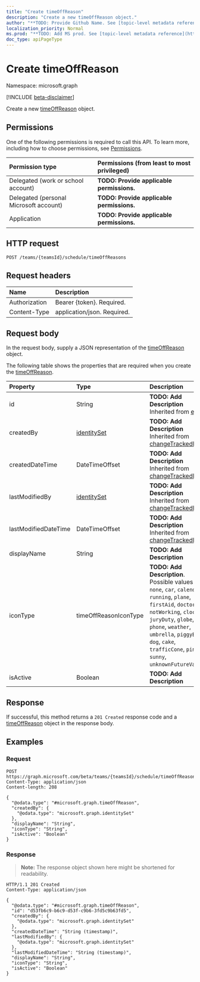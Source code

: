 ```yaml
---
title: "Create timeOffReason"
description: "Create a new timeOffReason object."
author: "**TODO: Provide Github Name. See [topic-level metadata reference](https://msgo.azurewebsites.net/add/document/guidelines/metadata.html#topic-level-metadata)**"
localization_priority: Normal
ms.prod: "**TODO: Add MS prod. See [topic-level metadata reference](https://msgo.azurewebsites.net/add/document/guidelines/metadata.html#topic-level-metadata)**"
doc_type: apiPageType
---
```


# Create timeOffReason
Namespace: microsoft.graph

[!INCLUDE [beta-disclaimer](../../includes/beta-disclaimer.md)]

Create a new [timeOffReason](../resources/timeoffreason.md) object.

## Permissions
One of the following permissions is required to call this API. To learn more, including how to choose permissions, see [Permissions](/graph/permissions-reference).

|Permission type|Permissions (from least to most privileged)|
|:---|:---|
|Delegated (work or school account)|**TODO: Provide applicable permissions.**|
|Delegated (personal Microsoft account)|**TODO: Provide applicable permissions.**|
|Application|**TODO: Provide applicable permissions.**|

## HTTP request

<!-- {
  "blockType": "ignored"
}
-->
``` http
POST /teams/{teamsId}/schedule/timeOffReasons
```

## Request headers
|Name|Description|
|:---|:---|
|Authorization|Bearer {token}. Required.|
|Content-Type|application/json. Required.|

## Request body
In the request body, supply a JSON representation of the [timeOffReason](../resources/timeoffreason.md) object.

The following table shows the properties that are required when you create the [timeOffReason](../resources/timeoffreason.md).

|Property|Type|Description|
|:---|:---|:---|
|id|String|**TODO: Add Description** Inherited from [entity](../resources/entity.md)|
|createdBy|[identitySet](../resources/identityset.md)|**TODO: Add Description** Inherited from [changeTrackedEntity](../resources/changetrackedentity.md)|
|createdDateTime|DateTimeOffset|**TODO: Add Description** Inherited from [changeTrackedEntity](../resources/changetrackedentity.md)|
|lastModifiedBy|[identitySet](../resources/identityset.md)|**TODO: Add Description** Inherited from [changeTrackedEntity](../resources/changetrackedentity.md)|
|lastModifiedDateTime|DateTimeOffset|**TODO: Add Description** Inherited from [changeTrackedEntity](../resources/changetrackedentity.md)|
|displayName|String|**TODO: Add Description**|
|iconType|timeOffReasonIconType|**TODO: Add Description**. Possible values are: `none`, `car`, `calendar`, `running`, `plane`, `firstAid`, `doctor`, `notWorking`, `clock`, `juryDuty`, `globe`, `cup`, `phone`, `weather`, `umbrella`, `piggyBank`, `dog`, `cake`, `trafficCone`, `pin`, `sunny`, `unknownFutureValue`.|
|isActive|Boolean|**TODO: Add Description**|



## Response

If successful, this method returns a `201 Created` response code and a [timeOffReason](../resources/timeoffreason.md) object in the response body.

## Examples

### Request
<!-- {
  "blockType": "request",
  "name": "create_timeoffreason_from_"
}
-->
``` http
POST https://graph.microsoft.com/beta/teams/{teamsId}/schedule/timeOffReasons
Content-Type: application/json
Content-length: 208

{
  "@odata.type": "#microsoft.graph.timeOffReason",
  "createdBy": {
    "@odata.type": "microsoft.graph.identitySet"
  },
  "displayName": "String",
  "iconType": "String",
  "isActive": "Boolean"
}
```


### Response
>**Note:** The response object shown here might be shortened for readability.
<!-- {
  "blockType": "response",
  "truncated": true,
  "@odata.type": "microsoft.graph.timeOffReason"
}
-->
``` http
HTTP/1.1 201 Created
Content-Type: application/json

{
  "@odata.type": "#microsoft.graph.timeOffReason",
  "id": "d53fb6c9-b6c9-d53f-c9b6-3fd5c9b63fd5",
  "createdBy": {
    "@odata.type": "microsoft.graph.identitySet"
  },
  "createdDateTime": "String (timestamp)",
  "lastModifiedBy": {
    "@odata.type": "microsoft.graph.identitySet"
  },
  "lastModifiedDateTime": "String (timestamp)",
  "displayName": "String",
  "iconType": "String",
  "isActive": "Boolean"
}
```

